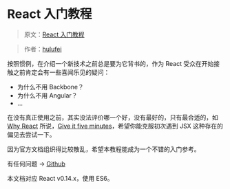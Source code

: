 # React 入门教程

> 原文：[React 入门教程](https://github.com/hulufei/react-tutorial)

> 作者：[hulufei](https://github.com/hulufei)

按照惯例，在介绍一个新技术之前总是要为它背书的，作为 React
受众在开始接触之前肯定会有一些喜闻乐见的疑问：

- 为什么不用 Backbone？
- 为什么不用 Angular？
- ...

在没有真正使用之前，其实没法评价哪一个好，没有最好的，只有最合适的，如 [Why
React](http://facebook.github.io/react/docs/why-react.html) 所说，[Give it five
minutes](http://37signals.com/svn/posts/3124-give-it-five-minutes)，希望你能克服初次遇到
JSX 这种存在的偏见去尝试一下。

因为官方文档组织得比较散乱，希望本教程能成为一个不错的入门参考。

有任何问题 → [Github](https://github.com/hulufei/react-tutorial)

本文档对应 React v0.14.x，使用 ES6。